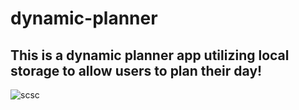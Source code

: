# dynamic-planner
## This is a dynamic planner app utilizing local storage to allow users to plan their day!

![scsc](https://user-images.githubusercontent.com/95507083/176937833-2245c236-4702-479b-9754-17bed6598905.png)
